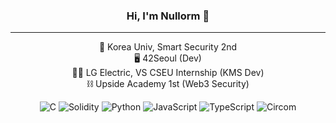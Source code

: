 <div align="center">
  
  ### Hi, I'm Nullorm 👋
</div>

* * *

<div align="center">
  
  🐅 Korea Univ, Smart Security 2nd         
  🖥️ 42Seoul (Dev)    
  👨‍💻 LG Electric, VS CSEU Internship (KMS Dev)    
  ⛓️ Upside Academy 1st (Web3 Security)    

</div>

<!--백준 티어 설정하기-->

<!-- <div align="center"> -->
<!--  [![Solved.ac Profile](http://mazassumnida.wtf/api/v2/generate_badge?boj=jhy2301)](https://solved.ac/jhy2301/) -->
<!-- </div> -->

<div align="center">
  
  ![C](https://img.shields.io/badge/C-A8B9CC?style=flat-square&logo=C&logoColor=white)
  ![Solidity](https://img.shields.io/badge/Solidity-363636?style=flat-square&logo=Solidity&logoColor=white)
  ![Python](https://img.shields.io/badge/Python-3776AB?style=flat-square&logo=Python&logoColor=white)
  ![JavaScript](https://img.shields.io/badge/JavaScript-F7DF1E?style=flat-square&logo=JavaScript&logoColor=white)
  ![TypeScript](https://img.shields.io/badge/TypeScript-3178C6?style=flat-square&logo=TypeScript&logoColor=white)
  ![Circom](https://img.shields.io/badge/Circom-000000?style=flat-square&logo=Circom&logoColor=white)

</div>
